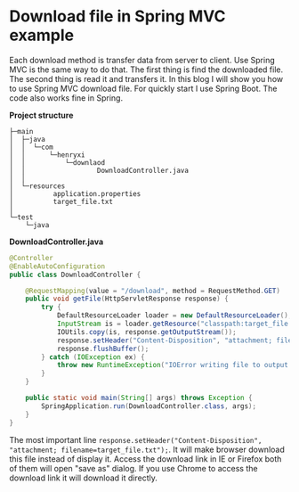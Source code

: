 # Download file in Spring MVC example
Each download method is transfer data from server to client. Use Spring MVC is the same way to do that. The first thing
is find the downloaded file. The second thing is read it and transfers it. In this blog I will show you how to use Spring
MVC download file. For quickly start I use Spring Boot. The code also works fine in Spring.

**Project structure**
```
├─main       
│  ├─java   
│  │  └─com
│  │      └─henryxi 
│  │          └─downlaod     
│  │                  DownloadController.java    
│  │
│  └─resources       
│          application.properties        
│          target_file.txt      
│    
└─test       
    └─java  
```

**DownloadController.java**
```java
@Controller
@EnableAutoConfiguration
public class DownloadController {

    @RequestMapping(value = "/download", method = RequestMethod.GET)
    public void getFile(HttpServletResponse response) {
        try {
            DefaultResourceLoader loader = new DefaultResourceLoader();
            InputStream is = loader.getResource("classpath:target_file.txt").getInputStream();
            IOUtils.copy(is, response.getOutputStream());
            response.setHeader("Content-Disposition", "attachment; filename=target_file.txt");
            response.flushBuffer();
        } catch (IOException ex) {
            throw new RuntimeException("IOError writing file to output stream");
        }
    }

    public static void main(String[] args) throws Exception {
        SpringApplication.run(DownloadController.class, args);
    }
}
```

The most important line `response.setHeader("Content-Disposition", "attachment; filename=target_file.txt");`. It will
make browser download this file instead of display it. Access the download link in IE or Firefox both of them will open
"save as" dialog. If you use Chrome to access the download link it will download it directly.